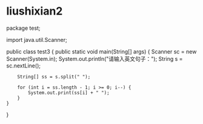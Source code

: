 # liushixian2
package test;

import java.util.Scanner;

public class test3 {
	public static void main(String[] args) {
		Scanner sc = new Scanner(System.in);
		System.out.println("请输入英文句子：");
		String s = sc.nextLine();

		String[] ss = s.split(" ");

		for (int i = ss.length - 1; i >= 0; i--) {
			System.out.print(ss[i] + " ");
		}
	}

}
